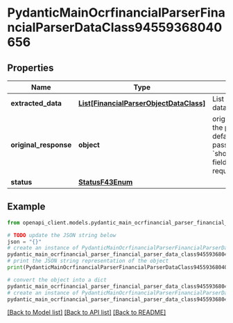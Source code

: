 # PydanticMainOcrfinancialParserFinancialParserDataClass94559368040656


## Properties

Name | Type | Description | Notes
------------ | ------------- | ------------- | -------------
**extracted_data** | [**List[FinancialParserObjectDataClass]**](FinancialParserObjectDataClass.md) | List of parsed financial data objects (per page). | [optional] 
**original_response** | **object** | original response sent by the provider, hidden by default, show it by passing the &#x60;show_original_response&#x60; field to &#x60;true&#x60; in your request | [optional] 
**status** | [**StatusF43Enum**](StatusF43Enum.md) |  | 

## Example

```python
from openapi_client.models.pydantic_main_ocrfinancial_parser_financial_parser_data_class94559368040656 import PydanticMainOcrfinancialParserFinancialParserDataClass94559368040656

# TODO update the JSON string below
json = "{}"
# create an instance of PydanticMainOcrfinancialParserFinancialParserDataClass94559368040656 from a JSON string
pydantic_main_ocrfinancial_parser_financial_parser_data_class94559368040656_instance = PydanticMainOcrfinancialParserFinancialParserDataClass94559368040656.from_json(json)
# print the JSON string representation of the object
print(PydanticMainOcrfinancialParserFinancialParserDataClass94559368040656.to_json())

# convert the object into a dict
pydantic_main_ocrfinancial_parser_financial_parser_data_class94559368040656_dict = pydantic_main_ocrfinancial_parser_financial_parser_data_class94559368040656_instance.to_dict()
# create an instance of PydanticMainOcrfinancialParserFinancialParserDataClass94559368040656 from a dict
pydantic_main_ocrfinancial_parser_financial_parser_data_class94559368040656_form_dict = pydantic_main_ocrfinancial_parser_financial_parser_data_class94559368040656.from_dict(pydantic_main_ocrfinancial_parser_financial_parser_data_class94559368040656_dict)
```
[[Back to Model list]](../README.md#documentation-for-models) [[Back to API list]](../README.md#documentation-for-api-endpoints) [[Back to README]](../README.md)


